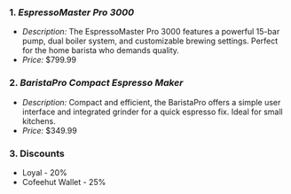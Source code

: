 ### 1. *EspressoMaster Pro 3000*
- *Description:* The EspressoMaster Pro 3000 features a powerful 15-bar pump, dual boiler system, and customizable brewing settings. Perfect for the home barista who demands quality.
- *Price:* $799.99

### 2. *BaristaPro Compact Espresso Maker*
- *Description:* Compact and efficient, the BaristaPro offers a simple user interface and integrated grinder for a quick espresso fix. Ideal for small kitchens.
- *Price:* $349.99

### 3. Discounts
- Loyal - 20%
- Cofeehut Wallet - 25%